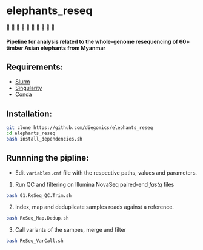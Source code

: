 # elephants_reseq
:elephant: :elephant: :elephant: :elephant: :elephant: :elephant: :elephant: :elephant: :elephant: :elephant:

#### Pipeline for analysis related to the whole-genome resequencing of 60+ timber Asian elephants from Myanmar

## Requirements:
* [Slurm](https://slurm.schedmd.com)
* [Singularity](https://sylabs.io)
* [Conda](https://docs.conda.io)

## Installation:
```bash
git clone https://github.com/diegomics/elephants_reseq
cd elephants_reseq
bash install_dependencies.sh
```
## Runnning the pipline:
* Edit `variables.cnf` file with the respective paths, values and parameters.
1) Run QC and filtering on Illumina NovaSeq paired-end _fastq_ files
```bash
bash 01.ReSeq_QC.Trim.sh
```
2) Index, map and deduplicate samples reads against a reference.
```bash
bash ReSeq_Map.Dedup.sh 
```
3) Call variants of the sampes, merge and filter 
```bash
bash ReSeq_VarCall.sh
```
